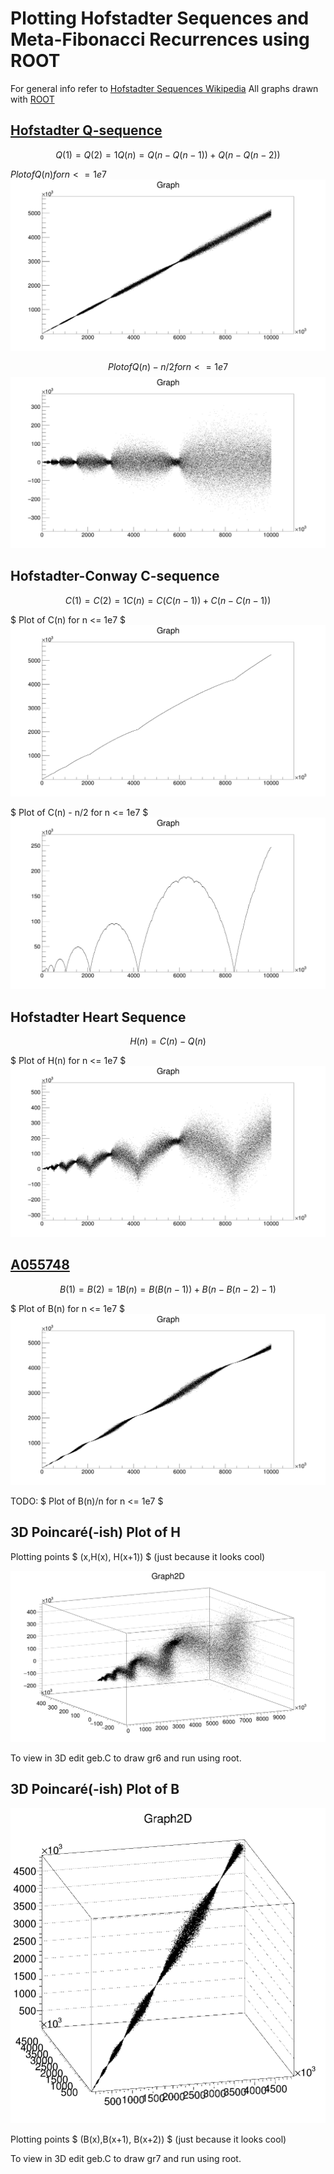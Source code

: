 # Plotting Hofstadter Sequences and Meta-Fibonacci Recurrences using ROOT

For general info refer to [Hofstadter Sequences Wikipedia](https://en.wikipedia.org/wiki/Hofstadter_sequence)
All graphs drawn with [ROOT](https://root.cern/)


## [Hofstadter Q-sequence](https://oeis.org/A005185)

```math
Q(1) = Q(2) = 1
Q(n) = Q(n-Q(n-1)) + Q(n-Q(n-2))
```

$Plot of Q(n) for n <= 1e7$
![plot](/images/Q1.png)

$$Plot of Q(n) - n/2 for n <= 1e7 $$
![plot](images/Q2.png)

## Hofstadter-Conway C-sequence

```math
C(1) = C(2) = 1
C(n) = C(C(n-1)) + C(n-C(n-1))
```

$ Plot of C(n) for n <= 1e7 $
![plot](images/C1.png)

$ Plot of C(n) - n/2 for n <= 1e7 $
![plot](images/C2.png)

## Hofstadter Heart Sequence
```math
H(n) = C(n) - Q(n)
```


$ Plot of H(n) for n <= 1e7 $
![plot](images/H1.png)


## [A055748](http://oeis.org/A055748)

```math
B(1) = B(2) = 1
B(n) = B(B(n-1)) + B(n - B(n-2) - 1)
```

$ Plot of B(n) for n <= 1e7 $
![plot](images/B1.png)

TODO:
$ Plot of B(n)/n for n <= 1e7 $

## 3D Poincaré(-ish) Plot of H

Plotting points $ (x,H(x), H(x+1)) $ (just because it looks cool)

![plot](images/PCH.png)

To view in 3D edit geb.C to draw gr6 and run using root.

## 3D Poincaré(-ish) Plot of B

![plot](images/PCB.png)


Plotting points $ (B(x),B(x+1), B(x+2)) $ (just because it looks cool)

To view in 3D edit geb.C to draw gr7 and run using root.
